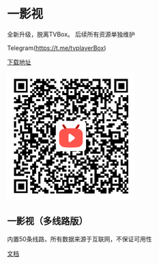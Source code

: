 # 一影视

全新升级，脱离TVBox。 后续所有资源单独维护

Telegram(https://t.me/tvplayerBox)

[下载地址](https://ghproxy.com/https://raw.githubusercontent.com/tv-player/apks/main/live/一影视.apk)

![home](img/code.png)


## 一影视（多线路版）

内置50条线路，所有数据来源于互联网，不保证可用性

[文档](多线路.md)

